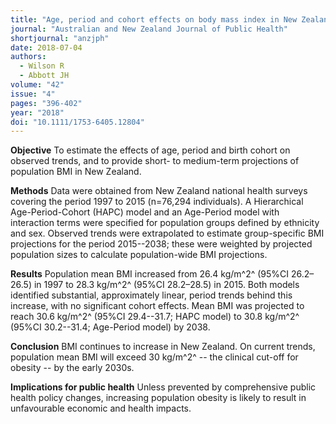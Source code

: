 ```yaml
---
title: "Age, period and cohort effects on body mass index in New Zealand, 1997-2038"
journal: "Australian and New Zealand Journal of Public Health"
shortjournal: "anzjph"
date: 2018-07-04
authors:
  - Wilson R
  - Abbott JH
volume: "42"
issue: "4"
pages: "396-402"
year: "2018"
doi: "10.1111/1753-6405.12804"
---
```


**Objective**
To estimate the effects of age, period and birth cohort on observed trends, and to provide short- to medium-term projections of population BMI in New Zealand.

**Methods**
Data were obtained from New Zealand national health surveys covering the period 1997 to 2015 (n=76,294 individuals). A Hierarchical Age-Period-Cohort (HAPC) model and an Age-Period model with interaction terms were specified for population groups defined by ethnicity and sex. Observed trends were extrapolated to estimate group-specific BMI projections for the period 2015--2038; these were weighted by projected population sizes to calculate population-wide BMI projections.

**Results**
Population mean BMI increased from 26.4 kg/m^2^ (95%CI 26.2–26.5) in 1997 to 28.3 kg/m^2^ (95%CI 28.2–28.5) in 2015. Both models identified substantial, approximately linear, period trends behind this increase, with no significant cohort effects. Mean BMI was projected to reach 30.6 kg/m^2^ (95%CI 29.4--31.7; HAPC model) to 30.8 kg/m^2^ (95%CI 30.2--31.4; Age-Period model) by 2038.

**Conclusion**
BMI continues to increase in New Zealand. On current trends, population mean BMI will exceed 30 kg/m^2^ -- the clinical cut-off for obesity -- by the early 2030s.

**Implications for public health**
Unless prevented by comprehensive public health policy changes, increasing population obesity is likely to result in unfavourable economic and health impacts.
